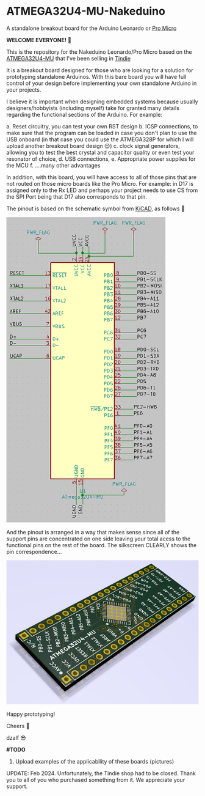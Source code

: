 # ATMEGA32U4-MU-Nakeduino
A standalone breakout board for the Arduino Leonardo or [Pro Micro](https://shop.pimoroni.com/products/pro-micro-5v-16mhz?variant=7487693313&gclid=Cj0KCQiA-8PjBRCWARIsADc18TK3GjFquPD7BkRoYZJYw_GjSvD04rzGwPerEhrzXqwTqM_zomNSwFMaAuS2EALw_wcB)

**WELCOME EVERYONE!** :wave:

This is the repository for the Nakeduino Leonardo/Pro Micro based on the [ATMEGA32U4-MU](http://ww1.microchip.com/downloads/en/devicedoc/atmel-7766-8-bit-avr-atmega16u4-32u4_datasheet.pdf) that I've been selling in [Tindie](https://www.tindie.com/products/IvoryCircuits/arduino-atmega32u4-mu-breakout-board-nakeduino/)

It is a breakout board designed for those who are looking for a solution for prototyping standalone Arduinos. With this bare board you will have full control of your design before implementing your own standalone Arduino in your projects.

I believe it is important  when designing embedded systems because usually designers/hobbyists (including myself) take for granted many details regarding the functional sections of the Arduino. For example:

a. Reset circuitry, you can test your own RST design
b. ICSP connections, to make sure that the program can be loaded in case you don't plan to use the USB onboard (in that case you could use the ATMEGA328P for which I will upload another breakout board design :wink:)
c. clock signal generators, allowing you to test the best crystal and capacitor quality or even test your resonator of choice,
d. USB connections,
e. Appropriate power supplies for the MCU
f. ....many other advantages

In addition, with this board, you will have access to all of those pins that are not routed on those micro boards like the Pro Micro. For example: in D17 is assigned only to the Rx LED and perhaps your project needs to use CS from the SPI Port being that D17 also corresponds to that pin.

The pinout is based on the schematic symbol from [KiCAD](http://kicad.org/), as follows :eyes:

![alt txt](https://github.com/dzalf/ATMEGA32U4-MU-Nakeduino/blob/master/ATMEGA32U4-MU%20Nakeduino-schematic.png)


And the pinout is arranged in a way that makes sense since all of the support pins are concentrated on one side leaving your total acess to the functional pins on the rest of the board. The silkscreen CLEARLY shows the pin correspondence...


![alt txt](https://github.com/dzalf/ATMEGA32U4-MU-Nakeduino/blob/master/ATMEGA32U4-MU%20Nakeduino.png)

Happy prototyping!

Cheers :beer:

dzalf :sunglasses:


**#TODO**

1. Upload examples of the applicability of these boards (pictures)

UPDATE: Feb 2024. Unfortunately, the Tindie shop had to be closed. Thank you to all of you who purchased something from it. We appreciate your support.
